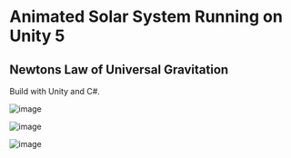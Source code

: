 # Animated Solar System Running on Unity 5

## Newtons Law of Universal Gravitation

Build with Unity and C#.

![image](https://user-images.githubusercontent.com/25133150/206269461-ffb5c1fc-d4db-4026-a703-479bf9c232cc.png)

![image](https://user-images.githubusercontent.com/25133150/206570215-983f4de4-074e-4646-bef4-3da48911582f.png)

![image](https://user-images.githubusercontent.com/25133150/206577090-1572e426-a30e-41af-8806-d851d05ab200.png)
